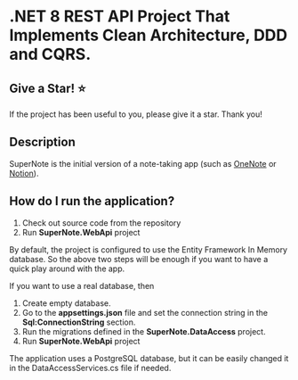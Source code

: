 # .NET 8 REST API Project That Implements Clean Architecture, DDD and CQRS.

## Give a Star! :star:
If the project has been useful to you, please give it a star. Thank you!

## Description
SuperNote is the initial version of a note-taking app (such as [OneNote](https://www.onenote.com/) or [Notion](https://www.notion.so/)).

## How do I run the application?
 1. Check out source code from the repository
 2. Run **SuperNote.WebApi** project

By default, the project is configured to use the Entity Framework In Memory database. 
So the above two steps will be enough if you want to have a quick play around with the app.

If you want to use a real database, then
 1. Create empty database.
 2. Go to the **appsettings.json** file and set the connection string in the **Sql:ConnectionString** section.
 3. Run the migrations defined in the **SuperNote.DataAccess** project.
 4. Run **SuperNote.WebApi** project

The application uses a PostgreSQL database, but it can be easily changed it in the DataAccessServices.cs file if needed.
